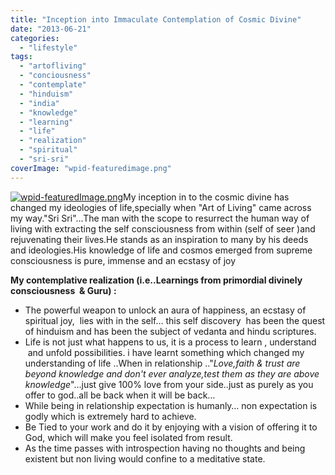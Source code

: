 ```yaml
---
title: "Inception into Immaculate Contemplation of Cosmic Divine"
date: "2013-06-21"
categories: 
  - "lifestyle"
tags: 
  - "artofliving"
  - "conciousness"
  - "contemplate"
  - "hinduism"
  - "india"
  - "knowledge"
  - "learning"
  - "life"
  - "realization"
  - "spiritual"
  - "sri-sri"
coverImage: "wpid-featuredimage.png"
---
```


[![wpid-featuredImage.png](http://pkapil.files.wordpress.com/2013/08/wpid-featuredimage.png?w=260)](http://pkapil.files.wordpress.com/2013/08/wpid-featuredimage.png)My inception in to the cosmic divine has changed my ideologies of life,specially when "Art of Living" came across my way."Sri Sri"...The man with the scope to resurrect the human way of living with extracting the self consciousness from within (self of seer )and rejuvenating their lives.He stands as an inspiration to many by his deeds and ideologies.His knowledge of life and cosmos emerged from supreme consciousness is pure, immense and an ecstasy of joy

**My contemplative realization (i.e..Learnings from primordial divinely consciousness  & Guru) :**

- The powerful weapon to unlock an aura of happiness, an ecstasy of spiritual joy,  lies with in the self… this self discovery  has been the quest of hinduism and has been the subject of vedanta and hindu scriptures.
- Life is not just what happens to us, it is a process to learn , understand  and unfold possibilities. i have learnt something which changed my understanding of life ..When in relationship .."_Love,faith & trust are beyond knowledge and don't ever analyze,test them as they are above knowledge_"…just give 100% love from your side..just as purely as you offer to god..all be back when it will be back…
- While being in relationship expectation is humanly… non expectation is godly which is extremely hard to achieve.
- Be Tied to your work and do it by enjoying with a vision of offering it to God, which will make you feel isolated from result.
- As the time passes with introspection having no thoughts and being existent but non living would confine to a meditative state.
